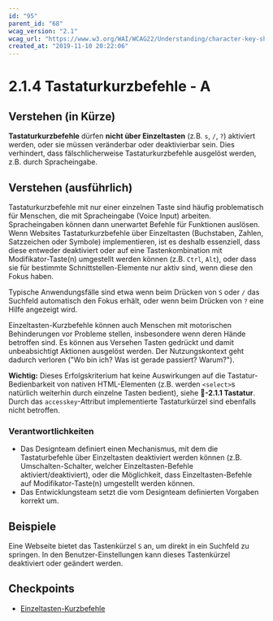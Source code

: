 ```yaml
---
id: "95"
parent_id: "68"
wcag_version: "2.1"
wcag_url: "https://www.w3.org/WAI/WCAG22/Understanding/character-key-shortcuts.html"
created_at: "2019-11-10 20:22:06"
---
```


# 2.1.4 Tastaturkurzbefehle - A

## Verstehen (in Kürze)

**Tastaturkurzbefehle** dürfen **nicht über Einzeltasten** (z.B. `s`, `/`, `?`) aktiviert werden, oder sie müssen veränderbar oder deaktivierbar sein. Dies verhindert, dass fälschlicherweise Tastaturkurzbefehle ausgelöst werden, z.B. durch Spracheingabe.

## Verstehen (ausführlich)

Tastaturkurzbefehle mit nur einer einzelnen Taste sind häufig problematisch für Menschen, die mit Spracheingabe (Voice Input) arbeiten. Spracheingaben können dann unerwartet Befehle für Funktionen auslösen. Wenn Websites Tastaturkurzbefehle über Einzeltasten (Buchstaben, Zahlen, Satzzeichen oder Symbole) implementieren, ist es deshalb essenziell, dass diese entweder deaktiviert oder auf eine Tastenkombination mit Modifikator-Taste(n) umgestellt werden können (z.B. `Ctrl`, `Alt`), oder dass sie für bestimmte Schnittstellen-Elemente nur aktiv sind, wenn diese den Fokus haben.

Typische Anwendungsfälle sind etwa wenn beim Drücken von `S` oder `/` das Suchfeld automatisch den Fokus erhält, oder wenn beim Drücken von `?` eine Hilfe angezeigt wird.

Einzeltasten-Kurzbefehle können auch Menschen mit motorischen Behinderungen vor Probleme stellen, insbesondere wenn deren Hände betroffen sind. Es können aus Versehen Tasten gedrückt und damit unbeabsichtigt Aktionen ausgelöst werden. Der Nutzungskontext geht dadurch verloren ("Wo bin ich? Was ist gerade passiert? Warum?").

**Wichtig:** Dieses Erfolgskriterium hat keine Auswirkungen auf die Tastatur-Bedienbarkeit von nativen HTML-Elementen (z.B. werden `<select>`s natürlich weiterhin durch einzelne Tasten bedient), siehe **📜-2.1.1 Tastatur**. Durch das `accesskey`-Attribut implementierte Tastaturkürzel sind ebenfalls nicht betroffen.

### Verantwortlichkeiten

- Das Designteam definiert einen Mechanismus, mit dem die Tastaturbefehle über Einzeltasten deaktiviert werden können (z.B. Umschalten-Schalter, welcher Einzeltasten-Befehle aktiviert/deaktiviert), oder die Möglichkeit, dass Einzeltasten-Befehle auf Modifikator-Taste(n) umgestellt werden können.
- Das Entwicklungsteam setzt die vom Designteam definierten Vorgaben korrekt um.

## Beispiele

Eine Webseite bietet das Tastenkürzel `S` an, um direkt in ein Suchfeld zu springen. In den Benutzer-Einstellungen kann dieses Tastenkürzel deaktiviert oder geändert werden.

## Checkpoints

- [Einzeltasten-Kurzbefehle](einzeltasten-kurzbefehle)